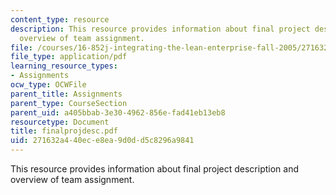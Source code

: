 ```yaml
---
content_type: resource
description: This resource provides information about final project description and
  overview of team assignment.
file: /courses/16-852j-integrating-the-lean-enterprise-fall-2005/271632a440ece8ea9d0dd5c8296a9841_finalprojdesc.pdf
file_type: application/pdf
learning_resource_types:
- Assignments
ocw_type: OCWFile
parent_title: Assignments
parent_type: CourseSection
parent_uid: a405bbab-3e30-4962-856e-fad41eb13eb8
resourcetype: Document
title: finalprojdesc.pdf
uid: 271632a4-40ec-e8ea-9d0d-d5c8296a9841
---
```

This resource provides information about final project description and overview of team assignment.

